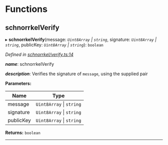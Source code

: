

# Functions

<a id="schnorrkelverify"></a>

##  schnorrkelVerify

▸ **schnorrkelVerify**(message: *`Uint8Array` \| `string`*, signature: *`Uint8Array` \| `string`*, publicKey: *`Uint8Array` \| `string`*): `boolean`

*Defined in [schnorrkel/verify.ts:14](https://github.com/polkadot-js/common/blob/a98151c/packages/util-crypto/src/schnorrkel/verify.ts#L14)*

*__name__*: schnorrkelVerify

*__description__*: Verifies the signature of `message`, using the supplied pair

**Parameters:**

| Name | Type |
| ------ | ------ |
| message | `Uint8Array` \| `string` |
| signature | `Uint8Array` \| `string` |
| publicKey | `Uint8Array` \| `string` |

**Returns:** `boolean`

___

